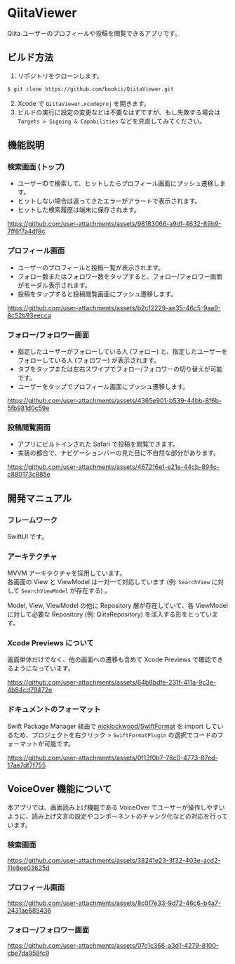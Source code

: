 # QiitaViewer

Qiita ユーザーのプロフィールや投稿を閲覧できるアプリです。

## ビルド方法

1. リポジトリをクローンします。

```zsh
$ git clone https://github.com/bookii/QiitaViewer.git
```

2. Xcode で `QiitaViewer.xcodeproj` を開きます。
3. ビルドの実行に設定の変更などは不要なはずですが、もし失敗する場合は `Targets > Signing & Capabilities` などを見直してみてください。

## 機能説明

### 検索画面 (トップ)

- ユーザーIDで検索して、ヒットしたらプロフィール画面にプッシュ遷移します。
- ヒットしない場合は返ってきたエラーがアラートで表示されます。
- ヒットした検索履歴は端末に保存されます。

https://github.com/user-attachments/assets/98183066-a9df-4632-89b9-7ff6f7a4df9c

### プロフィール画面

- ユーザーのプロフィールと投稿一覧が表示されます。
- フォロー数またはフォロワー数をタップすると、フォロー/フォロワー画面がモーダル表示されます。
- 投稿をタップすると投稿閲覧画面にプッシュ遷移します。

https://github.com/user-attachments/assets/b2cf2229-ae35-46c5-9aa9-8c52b93eecca

### フォロー/フォロワー画面

- 指定したユーザーがフォローしている人 (フォロー) と、指定したユーザーをフォローしている人 (フォロワー) が表示されます。
- タブをタップまたは左右スワイプでフォロー/フォロワーの切り替えが可能です。
- ユーザーをタップでプロフィール画面にプッシュ遷移します。

https://github.com/user-attachments/assets/4365e901-b539-44bb-8f6b-5fb981d0c59e

### 投稿閲覧画面

- アプリにビルトインされた Safari で投稿を閲覧できます。
- 実装の都合で、ナビゲーションバーの見た目に不自然な部分があります。

https://github.com/user-attachments/assets/467216e1-e21e-44cb-894c-c880173c885e

## 開発マニュアル

### フレームワーク

SwiftUI です。

### アーキテクチャ

MVVM アーキテクチャを採用しています。<br />
各画面の View と ViewModel は一対一て対応しています (例: `SearchView` に対して `SearchViewModel` が存在する) 。

Model, View, ViewModel の他に Repository 層が存在していて、各 ViewModel に対して必要な Repository (例: QiitaRepository) を注入する形をとっています。

### Xcode Previews について

画面単体だけでなく、他の画面への遷移も含めて Xcode Previews で確認できるようになっています。

https://github.com/user-attachments/assets/64b8bdfe-231f-411a-9c3e-4b84cd79472e

### ドキュメントのフォーマット

Swift Package Manager 経由で [nicklockwood/SwiftFormat](nicklockwood/SwiftFormat) を import しているため、プロジェクトを右クリック > `SwiftFormatPlugin` の選択でコードのフォーマットが可能です。

https://github.com/user-attachments/assets/0f13f0b7-78c0-4773-87ed-17ae7df7f755

## VoiceOver 機能について

本アプリでは、画面読み上げ機能である VoiceOver でユーザーが操作しやすいように、読み上げ文言の設定やコンポーネントのチャンク化などの対応を行っています。

### 検索画面

https://github.com/user-attachments/assets/38241e23-3f32-403e-acd2-11e8ee03625d

### プロフィール画面

https://github.com/user-attachments/assets/8c0f7e33-9d72-46c6-b4a7-2431ae685436

### フォロー/フォロワー画面

https://github.com/user-attachments/assets/07c1c366-a3d1-4279-8100-cbe7da958fc9